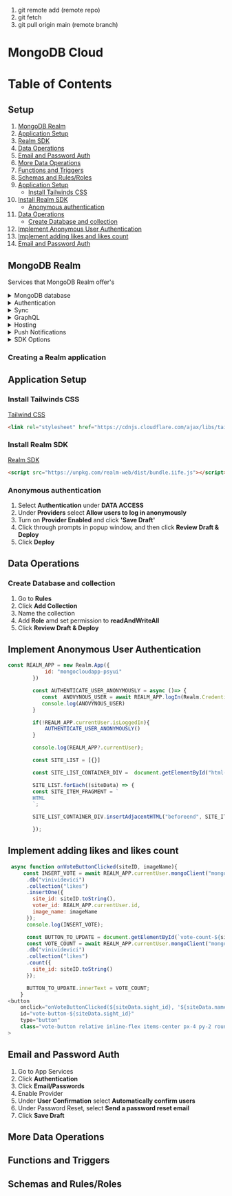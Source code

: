 1. git remote add (remote repo)
2. git fetch
3. git pull origin main (remote branch)

# MongoDB Cloud

# Table of Contents
## Setup
1. [MongoDB Realm](#mongodb-realm)
2. [Application Setup](#application-setup)
3. [Realm SDK](#install-realm-sdk)
4. [Data Operations](#data-operations)
5. [Email and Password Auth](#email-and-password-auth)
6. [More Data Operations](#more-data-operations)
7. [Functions and Triggers](#functions-and-triggers)
8. [Schemas and Rules/Roles](#schemas-and-rulesroles)
9. [Application Setup](#application-setup)
    - [Install Tailwinds CSS](#install-tailwinds-css)
10. [Install Realm SDK](#install-realm-sdk)
    - [Anonymous authentication](#anonymous-authentication)
11. [Data Operations](#data-operations)
    - [Create Database and collection](#create-database-and-collection)
12. [Implement Anonymous User Authentication](#implement-anonymous-user-authentication)
13. [Implement adding likes and likes count](#implement-adding-likes-and-likes-count)
14. [Email and Password Auth](#email-and-password-auth)

## MongoDB Realm
Services that MongoDB Realm offer's
<details>
<summary>MongoDB database</summary>

**DBaaS**: Database as a Service (DBaaS) is a cloud computing service that allows users to access and use a cloud database system without purchasing and setting up their own hardware, installing their own database software, or managing the database themselves.

</details>

<details>
<summary>Authentication</summary>
</details>

<details>
<summary>Sync</summary>
</details>

<details>
<summary>GraphQL</summary>

**GraphQL**: GraphQL is a query language, architecture style, and set of tools for creating and manipulating APIs.

</details>

<details>
<summary>Hosting</summary>

**Hosting**: Hosting is a service that provides storage and computing resources for websites and related services.

</details>

<details>
<summary>Push Notifications</summary>

**Push notifications**: are messages that are sent to a user's device without a specific request from the client.

</details>

<details>
<summary>SDK Options</summary>

**SDK**: SDK stands for software development kit, which is a set of tools that developers use to create applications for specific platforms.

</details>

### Creating a Realm application

## Application Setup
### Install Tailwinds CSS
[Tailwind CSS](https://cdnjs.com/libraries/tailwindcss)
```html
<link rel="stylesheet" href="https://cdnjs.cloudflare.com/ajax/libs/tailwindcss/4.0.0-alpha.9/lib.min.js">
```
### Install Realm SDK
[Realm SDK](https://www.mongodb.com/docs/realm/web/quickstart/)
```html
<script src="https://unpkg.com/realm-web/dist/bundle.iife.js"></script>
```
### Anonymous authentication
1. Select **Authentication** under **DATA ACCESS**
2. Under **Providers** select **Allow users to log in anonymously**
3. Turn on **Provider Enabled** and click **'Save Draft'**
4. Click through prompts in popup window, and then click **Review Draft & Deploy**
5. Click **Deploy**

## Data Operations
### Create Database and collection
1. Go to **Rules**
2. Click **Add Collection**
3. Name the collection
6. Add **Role** amd set permission to **readAndWriteAll**
7. Click **Review Draft & Deploy**

## Implement Anonymous User Authentication
```javascript
const REALM_APP = new Realm.App({
            id: "mongocloudapp-psyui"
        })

        const AUTHENTICATE_USER_ANONYMOUSLY = async ()=> {
           const  ANOVYNOUS_USER = await REALM_APP.logIn(Realm.Credentials.anonymous())
           console.log(ANOVYNOUS_USER)
        }

        if(!REALM_APP.currentUser.isLoggedIn){
            AUTHENTICATE_USER_ANONYMOUSLY()
        }

        console.log(REALM_APP?.currentUser);

        const SITE_LIST = [{}]

        const SITE_LIST_CONTAINER_DIV =  document.getElementById("html-document-id");

        SITE_LIST.forEach((siteData) => {
        const SITE_ITEM_FRAGMENT = `
        HTML
        `;

        SITE_LIST_CONTAINER_DIV.insertAdjacentHTML("beforeend", SITE_ITEM_FRAGMENT)

        });
```
## Implement adding likes and likes count
```javascript
 async function onVoteButtonClicked(siteID, imageName){
     const INSERT_VOTE = await REALM_APP.currentUser.mongoClient("mongodb-atlas")
      .db("vinividevici")
      .collection("likes")
      .insertOne({
        site_id: siteID.toString(),
        voter_id: REALM_APP.currentUser.id,
        image_name: imageName
      });
      console.log(INSERT_VOTE);

      const BUTTON_TO_UPDATE = document.getElementById(`vote-count-${siteID}`)
      const VOTE_COUNT = await REALM_APP.currentUser.mongoClient("mongodb-atlas")
      .db("vinividevici")
      .collection("likes")
      .count({
        site_id: siteID.toString()
      });

      BUTTON_TO_UPDATE.innerText = VOTE_COUNT;
    }
<button
    onclick="onVoteButtonClicked(${siteData.sight_id}, '${siteData.name}')"
    id="vote-button-${siteData.sight_id}"
    type="button"
    class="vote-button relative inline-flex items-center px-4 py-2 rounded-l-md border border-gray-300 bg-white text-sm font-medium text-gray-700 hover:bg-gray-50 focus:z-10 focus:outline-none focus:ring-1 focus:ring-indigo-500 focus:border-indigo-500"
>
```

## Email and Password Auth
1. Go to App Services
2. Click **Authentication**
3. Click **Email/Passwords**
4. Enable Provider
5. Under **User Confirmation** select **Automatically confirm users**
6. Under Password Reset, select **Send a password reset email**
7. Click **Save Draft**


## More Data Operations

## Functions and Triggers

## Schemas and Rules/Roles

